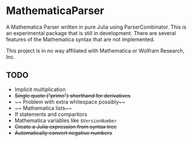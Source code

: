 # MathematicaParser

A Mathematica Parser written in pure Julia using ParserCombinator. This is an
experimental package that is still in development. There are several features
of the Mathematica syntax that are not implemented. 

This project is in no way affiliated with Mathematica or Wolfram Research, Inc.

## TODO
  - Implicit multiplication
  - ~~Single quote ("prime") shorthand for derivatives~~ 
  - ~~ Problem with extra whitespace possibly~~ 
  - ~~ Mathematica lists~~ 
  - If statements and comparitors 
  - Mathematica variables like `$VersionNumber`
  - ~~Create a Julia expression from syntax tree~~
  - ~~Automatically convert negative numbers~~
